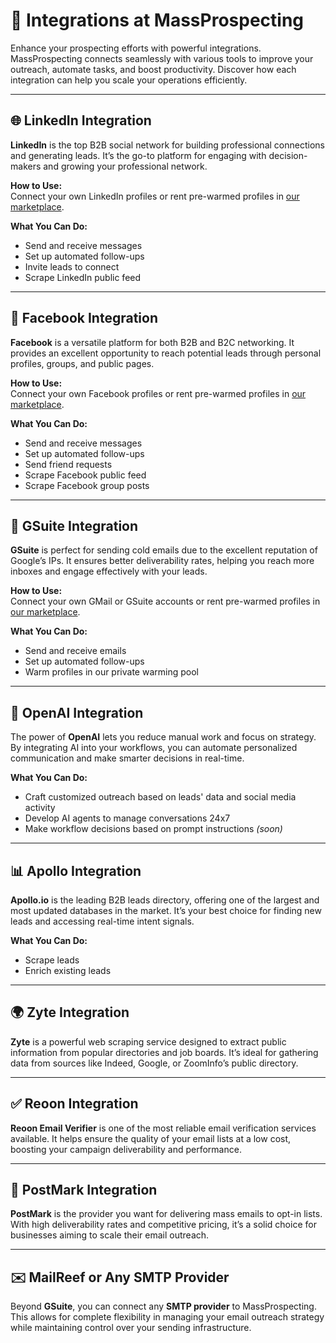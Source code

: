 # 🔗 Integrations at MassProspecting  
Enhance your prospecting efforts with powerful integrations. MassProspecting connects seamlessly with various tools to improve your outreach, automate tasks, and boost productivity. Discover how each integration can help you scale your operations efficiently.  

---

## 🌐 LinkedIn Integration  
**LinkedIn** is the top B2B social network for building professional connections and generating leads. It’s the go-to platform for engaging with decision-makers and growing your professional network.  

**How to Use:**  
Connect your own LinkedIn profiles or rent pre-warmed profiles in [our marketplace](/landing#5).  

**What You Can Do:**  
- Send and receive messages  
- Set up automated follow-ups  
- Invite leads to connect  
- Scrape LinkedIn public feed  

---

## 📘 Facebook Integration  
**Facebook** is a versatile platform for both B2B and B2C networking. It provides an excellent opportunity to reach potential leads through personal profiles, groups, and public pages.  

**How to Use:**  
Connect your own Facebook profiles or rent pre-warmed profiles in [our marketplace](/landing#5).  

**What You Can Do:**  
- Send and receive messages  
- Set up automated follow-ups  
- Send friend requests  
- Scrape Facebook public feed  
- Scrape Facebook group posts  

---

## 📧 GSuite Integration  
**GSuite** is perfect for sending cold emails due to the excellent reputation of Google’s IPs. It ensures better deliverability rates, helping you reach more inboxes and engage effectively with your leads.  

**How to Use:**  
Connect your own GMail or GSuite accounts or rent pre-warmed profiles in [our marketplace](/landing#5).  

**What You Can Do:**  
- Send and receive emails  
- Set up automated follow-ups  
- Warm profiles in our private warming pool  

---

## 🤖 OpenAI Integration  
The power of **OpenAI** lets you reduce manual work and focus on strategy. By integrating AI into your workflows, you can automate personalized communication and make smarter decisions in real-time.  

**What You Can Do:**  
- Craft customized outreach based on leads' data and social media activity  
- Develop AI agents to manage conversations 24x7  
- Make workflow decisions based on prompt instructions _(soon)_  

---

## 📊 Apollo Integration  
**Apollo.io** is the leading B2B leads directory, offering one of the largest and most updated databases in the market. It’s your best choice for finding new leads and accessing real-time intent signals.  

**What You Can Do:**  
- Scrape leads  
- Enrich existing leads  

---

## 🌍 Zyte Integration  
**Zyte** is a powerful web scraping service designed to extract public information from popular directories and job boards. It’s ideal for gathering data from sources like Indeed, Google, or ZoomInfo’s public directory.  

---

## ✅ Reoon Integration  
**Reoon Email Verifier** is one of the most reliable email verification services available. It helps ensure the quality of your email lists at a low cost, boosting your campaign deliverability and performance.  

---

## 📩 PostMark Integration  
**PostMark** is the provider you want for delivering mass emails to opt-in lists. With high deliverability rates and competitive pricing, it’s a solid choice for businesses aiming to scale their email outreach.  

---

## ✉️ MailReef or Any SMTP Provider  
Beyond **GSuite**, you can connect any **SMTP provider** to MassProspecting. This allows for complete flexibility in managing your email outreach strategy while maintaining control over your sending infrastructure.  
